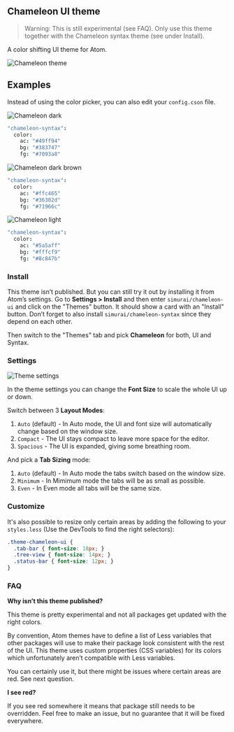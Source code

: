 ## Chameleon UI theme

> Warning: This is still experimental (see FAQ). Only use this theme together with the Chameleon syntax theme (see under Install).

A color shifting UI theme for Atom.

![Chameleon theme](https://cloud.githubusercontent.com/assets/378023/20452572/64e8d14a-ae50-11e6-8fb4-137d2e85ea1f.gif)


## Examples

Instead of using the color picker, you can also edit your `config.cson` file.

![Chameleon dark](https://cloud.githubusercontent.com/assets/378023/20453670/c7a97de2-ae6f-11e6-96bf-405f418cc90a.png)

```cson
"chameleon-syntax":
  color:
    ac: "#49ff94"
    bg: "#383747"
    fg: "#7093a8"
```


![Chameleon dark brown](https://cloud.githubusercontent.com/assets/378023/20453672/d05a6410-ae6f-11e6-9778-283a9ce1a13b.png)

```cson
"chameleon-syntax":
  color:
    ac: "#ffc465"
    bg: "#36302d"
    fg: "#71966c"
```


![Chameleon light](https://cloud.githubusercontent.com/assets/378023/20453674/d644d504-ae6f-11e6-8d38-3d3dec2c902b.png)

```cson
"chameleon-syntax":
  color:
    ac: "#5a5aff"
    bg: "#fffcf9"
    fg: "#8c847b"
```


### Install

This theme isn’t published. But you can still try it out by installing it from Atom’s settings. Go to __Settings > Install__ and then enter `simurai/chameleon-ui` and click on the "Themes" button. It should show a card with an "Install" button. Don’t forget to also install `simurai/chameleon-syntax` since they depend on each other.

Then switch to the "Themes" tab and pick **Chameleon** for both, UI and Syntax.


### Settings

![Theme settings](https://cloud.githubusercontent.com/assets/378023/15923548/cb3dc7ce-2e68-11e6-8a51-10801fb483bf.png)

In the theme settings you can change the __Font Size__ to scale the whole UI up or down.

Switch between 3 __Layout Modes__:

1. `Auto` (default) - In Auto mode, the UI and font size will automatically change based on the window size.
2. `Compact` - The UI stays compact to leave more space for the editor.
3. `Spacious` - The UI is expanded, giving some breathing room.

And pick a __Tab Sizing__ mode:

1. `Auto` (default) - In Auto mode the tabs switch based on the window size.
2. `Minimum` - In Mimimum mode the tabs will be as small as possible.
3. `Even` - In Even mode all tabs will be the same size.


### Customize

It's also possible to resize only certain areas by adding the following to your `styles.less` (Use the DevTools to find the right selectors):

```css
.theme-chameleon-ui {
  .tab-bar { font-size: 18px; }
  .tree-view { font-size: 14px; }
  .status-bar { font-size: 12px; }
}
```

### FAQ

__Why isn’t this theme published?__

This theme is pretty experimental and not all packages get updated with the right colors.

By convention, Atom themes have to define a list of Less variables that other packages will use to make their package look consistent with the rest of the UI. This theme uses custom properties (CSS variables) for its colors which unfortunately aren’t compatible with Less variables.

You can certainly use it, but there might be issues where certain areas are red. See next question.

__I see red?__

If you see red somewhere it means that package still needs to be overridden. Feel free to make an issue, but no guarantee that it will be fixed everywhere.

